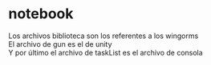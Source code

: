 # notebook
Los archivos biblioteca son los referentes a los wingorms<br>
El archivo de gun es el de unity<br>
Y por último el archivo de taskList es el archivo de consola<br>

